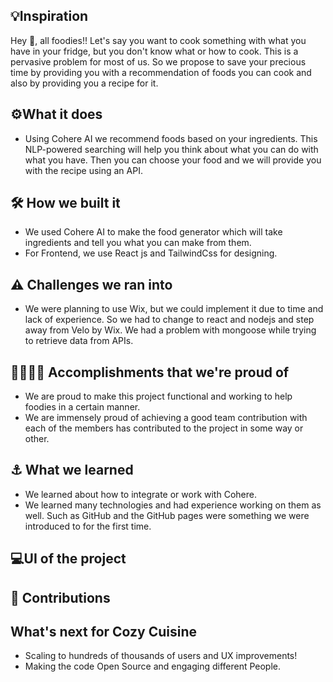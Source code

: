 ##  💡Inspiration
Hey 👋, all foodies!!
Let's say you want to cook something with what you have in your fridge, but you don't know what or how to cook. This is a pervasive problem for most of us. So we propose to save your precious time by providing you with a recommendation of foods you can cook and also by providing you a recipe for it.


##  ⚙️What it does
- Using Cohere AI we recommend foods based on your ingredients. This NLP-powered searching will 
  help you think about what you can do with what you have. Then you can choose your food and we will 
  provide you with the recipe using an API.

## 🛠️ How we built it
- We used Cohere AI to make the food generator which will take ingredients and tell you what you can 
   make from them.
- For Frontend, we use React js and TailwindCss for designing. 

## ⚠️ Challenges we ran into
- We were planning to use Wix, but we could implement it due to time and lack of experience. So we 
   had to change to react and nodejs and step away from Velo by Wix. We had a problem with mongoose 
   while trying to retrieve data from APIs.

## 👩‍💼🧑‍💻 Accomplishments that we're proud of
- We are proud to make this project functional and working to help foodies in a certain manner.
- We are immensely proud of achieving a good team contribution with each of the members has 
  contributed to the project in some way or other.

## ⚓ What we learned
- We learned about how to integrate or work with Cohere.
-  We learned many technologies and had experience working on them as well. Such as GitHub and the 
   GitHub pages were something we were introduced to for the first time.

## 💻UI of the project 



## 🤝 Contributions 

## What's next for Cozy Cuisine
- Scaling to hundreds of thousands of users and UX improvements!
- Making the code Open Source and engaging different People.
